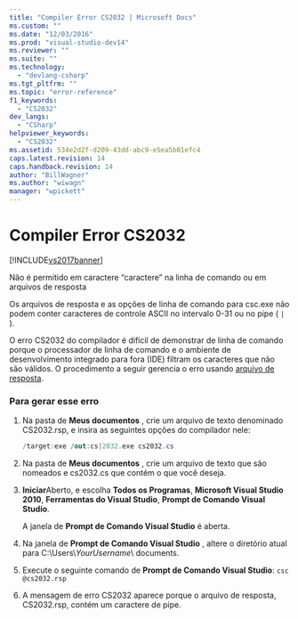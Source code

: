 ```yaml
---
title: "Compiler Error CS2032 | Microsoft Docs"
ms.custom: ""
ms.date: "12/03/2016"
ms.prod: "visual-studio-dev14"
ms.reviewer: ""
ms.suite: ""
ms.technology: 
  - "devlang-csharp"
ms.tgt_pltfrm: ""
ms.topic: "error-reference"
f1_keywords: 
  - "CS2032"
dev_langs: 
  - "CSharp"
helpviewer_keywords: 
  - "CS2032"
ms.assetid: 534e2d2f-d209-43dd-abc9-e5ea5b01efc4
caps.latest.revision: 14
caps.handback.revision: 14
author: "BillWagner"
ms.author: "wiwagn"
manager: "wpickett"
---
```

# Compiler Error CS2032
[!INCLUDE[vs2017banner](../../../csharp/includes/vs2017banner.md)]

Não é permitido em caractere “caractere” na linha de comando ou em arquivos de resposta  
  
 Os arquivos de resposta e as opções de linha de comando para csc.exe não podem conter caracteres de controle ASCII no intervalo 0\-31 ou no pipe \(       `|` \).  
  
 O erro CS2032 do compilador é difícil de demonstrar de linha de comando porque o processador de linha de comando e o ambiente de desenvolvimento integrado para fora \(IDE\) filtram os caracteres que não são válidos.  O procedimento a seguir gerencia o erro usando [arquivo de resposta](../../../csharp/language-reference/compiler-options/response-file-compiler-option.md).  
  
### Para gerar esse erro  
  
1.  Na pasta de **Meus documentos** , crie um arquivo de texto denominado CS2032.rsp, e insira as seguintes opções do compilador nele:  
  
    ```c#  
    /target:exe /out:cs|2032.exe cs2032.cs  
    ```  
  
2.  Na pasta de **Meus documentos** , crie um arquivo de texto que são nomeados e cs2032.cs que contém o que você deseja.  
  
3.  **Iniciar**Aberto, e escolha **Todos os Programas**, **Microsoft Visual Studio 2010**, **Ferramentas do Visual Studio**, **Prompt de Comando Visual Studio**.  
  
     A janela de **Prompt de Comando Visual Studio** é aberta.  
  
4.  Na janela de **Prompt de Comando Visual Studio** , altere o diretório atual para C:\\Users\\*YourUsername*\\ documents.  
  
5.  Execute o seguinte comando de **Prompt de Comando Visual Studio**: `csc @cs2032.rsp`  
  
6.  A mensagem de erro CS2032 aparece porque o arquivo de resposta, CS2032.rsp, contém um caractere de pipe.